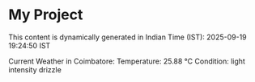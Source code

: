 # My Project

This content is dynamically generated in Indian Time (IST): 2025-09-19 19:24:50 IST


Current Weather in Coimbatore:
Temperature: 25.88 °C
Condition: light intensity drizzle
